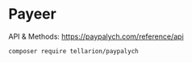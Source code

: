 # Payeer
API & Methods: https://paypalych.com/reference/api

`composer require tellarion/paypalych`
